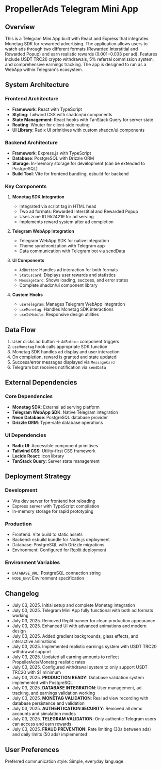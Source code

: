 # PropellerAds Telegram Mini App

## Overview

This is a Telegram Mini App built with React and Express that integrates Monetag SDK for rewarded advertising. The application allows users to watch ads through two different formats (Rewarded Interstitial and Rewarded Popup) and earn realistic rewards ($0.001-$0.003 per ad). Features include USDT TRC20 crypto withdrawals, 5% referral commission system, and comprehensive earnings tracking. The app is designed to run as a WebApp within Telegram's ecosystem.

## System Architecture

### Frontend Architecture
- **Framework**: React with TypeScript
- **Styling**: Tailwind CSS with shadcn/ui components
- **State Management**: React hooks with TanStack Query for server state
- **Routing**: Wouter for client-side routing
- **UI Library**: Radix UI primitives with custom shadcn/ui components

### Backend Architecture
- **Framework**: Express.js with TypeScript
- **Database**: PostgreSQL with Drizzle ORM
- **Storage**: In-memory storage for development (can be extended to PostgreSQL)
- **Build Tool**: Vite for frontend bundling, esbuild for backend

### Key Components

1. **Monetag SDK Integration**
   - Integrated via script tag in HTML head
   - Two ad formats: Rewarded Interstitial and Rewarded Popup
   - Uses zone ID 9524219 for ad serving
   - Implements reward system after ad completion

2. **Telegram WebApp Integration**
   - Telegram WebApp SDK for native integration
   - Theme synchronization with Telegram app
   - Data communication with Telegram bot via sendData

3. **UI Components**
   - `AdButton`: Handles ad interaction for both formats
   - `StatusCard`: Displays user rewards and statistics
   - `MessageCard`: Shows loading, success, and error states
   - Complete shadcn/ui component library

4. **Custom Hooks**
   - `useTelegram`: Manages Telegram WebApp integration
   - `useMonetag`: Handles Monetag SDK interactions
   - `useIsMobile`: Responsive design utilities

## Data Flow

1. User clicks ad button → `AdButton` component triggers
2. `useMonetag` hook calls appropriate SDK function
3. Monetag SDK handles ad display and user interaction
4. On completion, reward is granted and state updated
5. Success/error messages displayed via `MessageCard`
6. Telegram bot receives notification via `sendData`

## External Dependencies

### Core Dependencies
- **Monetag SDK**: External ad serving platform
- **Telegram WebApp SDK**: Native Telegram integration
- **Neon Database**: PostgreSQL database provider
- **Drizzle ORM**: Type-safe database operations

### UI Dependencies
- **Radix UI**: Accessible component primitives
- **Tailwind CSS**: Utility-first CSS framework
- **Lucide React**: Icon library
- **TanStack Query**: Server state management

## Deployment Strategy

### Development
- Vite dev server for frontend hot reloading
- Express server with TypeScript compilation
- In-memory storage for rapid prototyping

### Production
- Frontend: Vite build to static assets
- Backend: esbuild bundle for Node.js deployment
- Database: PostgreSQL with Drizzle migrations
- Environment: Configured for Replit deployment

### Environment Variables
- `DATABASE_URL`: PostgreSQL connection string
- `NODE_ENV`: Environment specification

## Changelog

- July 03, 2025. Initial setup and complete Monetag integration
- July 03, 2025. Telegram Mini App fully functional with both ad formats working
- July 03, 2025. Removed Replit banner for clean production appearance
- July 03, 2025. Enhanced UI with advanced animations and modern design
- July 03, 2025. Added gradient backgrounds, glass effects, and interactive animations
- July 03, 2025. Implemented realistic earnings system with USDT TRC20 withdrawal support
- July 03, 2025. Updated all earning amounts to reflect PropellerAds/Monetag realistic rates
- July 03, 2025. Configured withdrawal system to only support USDT TRC20 with $1 minimum
- July 03, 2025. **PRODUCTION READY**: Database validation system implemented with PostgreSQL
- July 03, 2025. **DATABASE INTEGRATION**: User management, ad tracking, and earnings validation working
- July 03, 2025. **MONETAG VALIDATION**: Real ad view recording with database persistence and validation
- July 03, 2025. **AUTHENTICATION SECURITY**: Removed all demo accounts and simulation modes
- July 03, 2025. **TELEGRAM VALIDATION**: Only authentic Telegram users can access and earn rewards
- July 03, 2025. **FRAUD PREVENTION**: Rate limiting (30s between ads) and daily limits (50 ads) implemented

## User Preferences

Preferred communication style: Simple, everyday language.